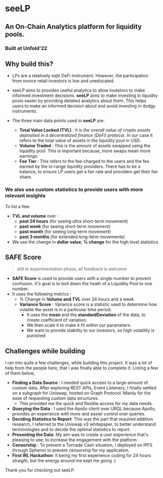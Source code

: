 # seeLP
## An On-Chain Analytics platform for liquidity pools.
### Built at Unfold'22

## Why build this?
- LPs are a relatively _safe_ DeFi instrument. However, the participation from novice retail investors is low and uneducated.
- seeLP aims to provides useful analytics to allow investors to make informed investment decisions.
**seeLP** aims to make investing in liquidity pools easier by providing detailed analytics about them. This helps users to make an informed decision about and avoid investing in dodgy instruments.

- The three main data points used in **seeLP** are:
	- **Total Value Locked (TVL)** : It is _the overall value of crypto assets deposited in a decentralized finance (DeFi) protocol_. In our case it refers to the total value of assets in the liquidity pool in USD.
	- **Volume Traded** : This is the amount of assets swapped using the liquidity pool. This is important because, more swaps mean more earnings.
	- **Fee Tier** : This refers to the fee-charged to the users and the fee earned by the in-range liquidity providers. There has to be a balance, to ensure LP users get a fair rate and providers get their fair share.

### We also use custom statistics to provide users with more relevant insights
To list a few:
- **TVL and volume** over : 
	- **past 24 hours** (for seeing ultra short-term movement)
	- **past week** (for seeing short-term movement)
	- **past month** (for seeing long-term movement)
	- **past 3 months** (for extended long-term movements)  
- We use the change in **dollar value**, **% change**  for the high level statistics


## SAFE Score
> still in experimentation phase, all feedback is welcome

- **SAFE Score** is used to provide users with a single-number to prevent confusion. It's goal is to boil down the heath of a Liquidity Pool to one number.
- It uses the following metrics :
	- % Change in **Volume and TVL** over 24 hours and a week
	- **Variance Score** : Variance score is a statistic used to determine how volatile the asset is in a particular time period.
		- It uses the **mean** and the **standardDeviation** of the data, to create coefficient of variation.
		- We then scale it to make it fit within our parameters.
		- We want to provide stability to our investors, so high volatility is punished

## Challenges while building

I ran into quite a few challenges, while building this project. It was a lot of help from the people here, that i was finally able to complete it.
Listing a few of them below,
- **Finding a Data Source** : I needed quick access to a large amount of custom data. After exploring REST APIs, Event Listeners, I finally settled on a subgraph for Uniswap, hosted on Graph Protocol. Mainly for the ease of requesting custom data structures.
	- This provided me the quick and flexible access for my data needs.
- **Querying the Data** : I used the Apollo client over URQL because Apollo, provides an experience with more and easier control over queries.
- **Deciding Statistics to Report**: This was the part that required addition research, I referred to the Uniswap v3 whitepaper, to better understand terminologies and to decide the optimal statistics to report.
- **Presenting the Data**: My aim was to create a user experience that's pleasing to see, to increase the engagement with the platform.
- **Censorship** : To prevent a Tornade Cash situation, I deployed on IPFS through Spheron to prevent censorship for my application.
- **First IRL Hackathon**: It being my first experience coding for 24 hours straight, but the energy around me kept me going :)

Thank you for checking out seeLP.
